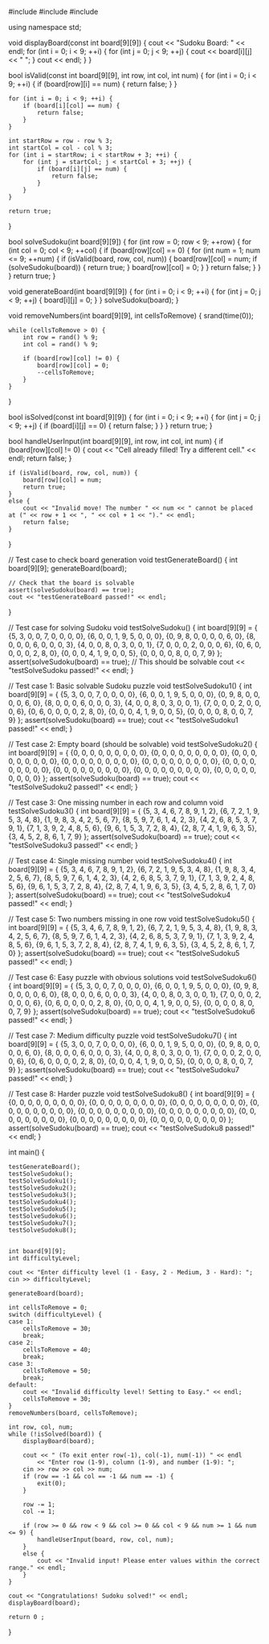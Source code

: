 #include <iostream>
#include <ctime>
#include <cassert>

using namespace std;

void displayBoard(const int board[9][9]) {
    cout << "Sudoku Board: " << endl;
    for (int i = 0; i < 9; ++i) {
        for (int j = 0; j < 9; ++j) {
            cout << board[i][j] << " ";
        }
        cout << endl;
    }
}

bool isValid(const int board[9][9], int row, int col, int num) {
    for (int i = 0; i < 9; ++i) {
        if (board[row][i] == num) {
            return false;
        }
    }

    for (int i = 0; i < 9; ++i) {
        if (board[i][col] == num) {
            return false;
        }
    }

    int startRow = row - row % 3;
    int startCol = col - col % 3;
    for (int i = startRow; i < startRow + 3; ++i) {
        for (int j = startCol; j < startCol + 3; ++j) {
            if (board[i][j] == num) {
                return false;
            }
        }
    }

    return true;
}


bool solveSudoku(int board[9][9]) {
    for (int row = 0; row < 9; ++row) {
        for (int col = 0; col < 9; ++col) {
            if (board[row][col] == 0) {
                for (int num = 1; num <= 9; ++num) {
                    if (isValid(board, row, col, num)) {
                        board[row][col] = num;
                        if (solveSudoku(board)) {
                            return true;
                        }
                        board[row][col] = 0;
                    }
                }
                return false;
            }
        }
    }
    return true;
}


void generateBoard(int board[9][9]) {
    for (int i = 0; i < 9; ++i) {
        for (int j = 0; j < 9; ++j) {
            board[i][j] = 0;
        }
    }
    solveSudoku(board);
}


void removeNumbers(int board[9][9], int cellsToRemove) {
    srand(time(0));

    while (cellsToRemove > 0) {
        int row = rand() % 9;
        int col = rand() % 9;

        if (board[row][col] != 0) {
            board[row][col] = 0;
            --cellsToRemove;
        }
    }
}


bool isSolved(const int board[9][9]) {
    for (int i = 0; i < 9; ++i) {
        for (int j = 0; j < 9; ++j) {
            if (board[i][j] == 0) {
                return false;
            }
        }
    }
    return true;
}


bool handleUserInput(int board[9][9], int row, int col, int num) {
    if (board[row][col] != 0) {
        cout << "Cell already filled! Try a different cell." << endl;
        return false;
    }

    if (isValid(board, row, col, num)) {
        board[row][col] = num;
        return true;
    }
    else {
        cout << "Invalid move! The number " << num << " cannot be placed at (" << row + 1 << ", " << col + 1 << ")." << endl;
        return false;
    }
}

// Test case to check board generation
void testGenerateBoard() {
    int board[9][9];
    generateBoard(board);

    // Check that the board is solvable
    assert(solveSudoku(board) == true);
    cout << "testGenerateBoard passed!" << endl;
}



// Test case for solving Sudoku
void testSolveSudoku() {
    int board[9][9] = {
        {5, 3, 0, 0, 7, 0, 0, 0, 0},
        {6, 0, 0, 1, 9, 5, 0, 0, 0},
        {0, 9, 8, 0, 0, 0, 0, 6, 0},
        {8, 0, 0, 0, 6, 0, 0, 0, 3},
        {4, 0, 0, 8, 0, 3, 0, 0, 1},
        {7, 0, 0, 0, 2, 0, 0, 0, 6},
        {0, 6, 0, 0, 0, 0, 2, 8, 0},
        {0, 0, 0, 4, 1, 9, 0, 0, 5},
        {0, 0, 0, 0, 8, 0, 0, 7, 9}
    };
    assert(solveSudoku(board) == true); // This should be solvable
    cout << "testSolveSudoku passed!" << endl;
}

// Test case 1: Basic solvable Sudoku puzzle
void testSolveSudoku1() {
    int board[9][9] = {
        {5, 3, 0, 0, 7, 0, 0, 0, 0},
        {6, 0, 0, 1, 9, 5, 0, 0, 0},
        {0, 9, 8, 0, 0, 0, 0, 6, 0},
        {8, 0, 0, 0, 6, 0, 0, 0, 3},
        {4, 0, 0, 8, 0, 3, 0, 0, 1},
        {7, 0, 0, 0, 2, 0, 0, 0, 6},
        {0, 6, 0, 0, 0, 0, 2, 8, 0},
        {0, 0, 0, 4, 1, 9, 0, 0, 5},
        {0, 0, 0, 0, 8, 0, 0, 7, 9}
    };
    assert(solveSudoku(board) == true);
    cout << "testSolveSudoku1 passed!" << endl;
}

// Test case 2: Empty board (should be solvable)
void testSolveSudoku2() {
    int board[9][9] = {
        {0, 0, 0, 0, 0, 0, 0, 0, 0},
        {0, 0, 0, 0, 0, 0, 0, 0, 0},
        {0, 0, 0, 0, 0, 0, 0, 0, 0},
        {0, 0, 0, 0, 0, 0, 0, 0, 0},
        {0, 0, 0, 0, 0, 0, 0, 0, 0},
        {0, 0, 0, 0, 0, 0, 0, 0, 0},
        {0, 0, 0, 0, 0, 0, 0, 0, 0},
        {0, 0, 0, 0, 0, 0, 0, 0, 0},
        {0, 0, 0, 0, 0, 0, 0, 0, 0}
    };
    assert(solveSudoku(board) == true);
    cout << "testSolveSudoku2 passed!" << endl;
}

// Test case 3: One missing number in each row and column
void testSolveSudoku3() {
    int board[9][9] = {
        {5, 3, 4, 6, 7, 8, 9, 1, 2},
        {6, 7, 2, 1, 9, 5, 3, 4, 8},
        {1, 9, 8, 3, 4, 2, 5, 6, 7},
        {8, 5, 9, 7, 6, 1, 4, 2, 3},
        {4, 2, 6, 8, 5, 3, 7, 9, 1},
        {7, 1, 3, 9, 2, 4, 8, 5, 6},
        {9, 6, 1, 5, 3, 7, 2, 8, 4},
        {2, 8, 7, 4, 1, 9, 6, 3, 5},
        {3, 4, 5, 2, 8, 6, 1, 7, 9}
    };
    assert(solveSudoku(board) == true);
    cout << "testSolveSudoku3 passed!" << endl;
}

// Test case 4: Single missing number
void testSolveSudoku4() {
    int board[9][9] = {
        {5, 3, 4, 6, 7, 8, 9, 1, 2},
        {6, 7, 2, 1, 9, 5, 3, 4, 8},
        {1, 9, 8, 3, 4, 2, 5, 6, 7},
        {8, 5, 9, 7, 6, 1, 4, 2, 3},
        {4, 2, 6, 8, 5, 3, 7, 9, 1},
        {7, 1, 3, 9, 2, 4, 8, 5, 6},
        {9, 6, 1, 5, 3, 7, 2, 8, 4},
        {2, 8, 7, 4, 1, 9, 6, 3, 5},
        {3, 4, 5, 2, 8, 6, 1, 7, 0}
    };
    assert(solveSudoku(board) == true);
    cout << "testSolveSudoku4 passed!" << endl;
}

// Test case 5: Two numbers missing in one row
void testSolveSudoku5() {
    int board[9][9] = {
        {5, 3, 4, 6, 7, 8, 9, 1, 2},
        {6, 7, 2, 1, 9, 5, 3, 4, 8},
        {1, 9, 8, 3, 4, 2, 5, 6, 7},
        {8, 5, 9, 7, 6, 1, 4, 2, 3},
        {4, 2, 6, 8, 5, 3, 7, 9, 1},
        {7, 1, 3, 9, 2, 4, 8, 5, 6},
        {9, 6, 1, 5, 3, 7, 2, 8, 4},
        {2, 8, 7, 4, 1, 9, 6, 3, 5},
        {3, 4, 5, 2, 8, 6, 1, 7, 0}
    };
    assert(solveSudoku(board) == true);
    cout << "testSolveSudoku5 passed!" << endl;
}

// Test case 6: Easy puzzle with obvious solutions
void testSolveSudoku6() {
    int board[9][9] = {
        {5, 3, 0, 0, 7, 0, 0, 0, 0},
        {6, 0, 0, 1, 9, 5, 0, 0, 0},
        {0, 9, 8, 0, 0, 0, 0, 6, 0},
        {8, 0, 0, 0, 6, 0, 0, 0, 3},
        {4, 0, 0, 8, 0, 3, 0, 0, 1},
        {7, 0, 0, 0, 2, 0, 0, 0, 6},
        {0, 6, 0, 0, 0, 0, 2, 8, 0},
        {0, 0, 0, 4, 1, 9, 0, 0, 5},
        {0, 0, 0, 0, 8, 0, 0, 7, 9}
    };
    assert(solveSudoku(board) == true);
    cout << "testSolveSudoku6 passed!" << endl;
}

// Test case 7: Medium difficulty puzzle
void testSolveSudoku7() {
    int board[9][9] = {
        {5, 3, 0, 0, 7, 0, 0, 0, 0},
        {6, 0, 0, 1, 9, 5, 0, 0, 0},
        {0, 9, 8, 0, 0, 0, 0, 6, 0},
        {8, 0, 0, 0, 6, 0, 0, 0, 3},
        {4, 0, 0, 8, 0, 3, 0, 0, 1},
        {7, 0, 0, 0, 2, 0, 0, 0, 6},
        {0, 6, 0, 0, 0, 0, 2, 8, 0},
        {0, 0, 0, 4, 1, 9, 0, 0, 5},
        {0, 0, 0, 0, 8, 0, 0, 7, 9}
    };
    assert(solveSudoku(board) == true);
    cout << "testSolveSudoku7 passed!" << endl;
}

// Test case 8: Harder puzzle
void testSolveSudoku8() {
    int board[9][9] = {
        {0, 0, 0, 0, 0, 0, 0, 0, 0},
        {0, 0, 0, 0, 0, 0, 0, 0, 0},
        {0, 0, 0, 0, 0, 0, 0, 0, 0},
        {0, 0, 0, 0, 0, 0, 0, 0, 0},
        {0, 0, 0, 0, 0, 0, 0, 0, 0},
        {0, 0, 0, 0, 0, 0, 0, 0, 0},
        {0, 0, 0, 0, 0, 0, 0, 0, 0},
        {0, 0, 0, 0, 0, 0, 0, 0, 0},
        {0, 0, 0, 0, 0, 0, 0, 0, 0}
    };
    assert(solveSudoku(board) == true);
    cout << "testSolveSudoku8 passed!" << endl;
}





int main() {

    testGenerateBoard();
    testSolveSudoku();
    testSolveSudoku1();
    testSolveSudoku2();
    testSolveSudoku3();
    testSolveSudoku4();
    testSolveSudoku5();
    testSolveSudoku6();
    testSolveSudoku7();
    testSolveSudoku8();


    int board[9][9];
    int difficultyLevel;

    cout << "Enter difficulty level (1 - Easy, 2 - Medium, 3 - Hard): ";
    cin >> difficultyLevel;

    generateBoard(board);

    int cellsToRemove = 0;
    switch (difficultyLevel) {
    case 1:
        cellsToRemove = 30;
        break;
    case 2:
        cellsToRemove = 40;
        break;
    case 3:
        cellsToRemove = 50;
        break;
    default:
        cout << "Invalid difficulty level! Setting to Easy." << endl;
        cellsToRemove = 30;
    }
    removeNumbers(board, cellsToRemove);

    int row, col, num;
    while (!isSolved(board)) {
        displayBoard(board);

        cout << " (To exit enter row(-1), col(-1), num(-1)) " << endl
            << "Enter row (1-9), column (1-9), and number (1-9): ";
        cin >> row >> col >> num;
        if (row == -1 && col == -1 && num == -1) {
            exit(0);
        }

        row -= 1;
        col -= 1;

        if (row >= 0 && row < 9 && col >= 0 && col < 9 && num >= 1 && num <= 9) {
            handleUserInput(board, row, col, num);
        }
        else {
            cout << "Invalid input! Please enter values within the correct range." << endl;
        }
    }

    cout << "Congratulations! Sudoku solved!" << endl;
    displayBoard(board);

    return 0 ;
}
